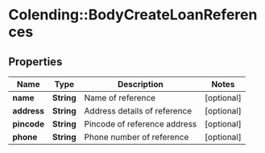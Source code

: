 # Colending::BodyCreateLoanReferences

## Properties
Name | Type | Description | Notes
------------ | ------------- | ------------- | -------------
**name** | **String** | Name of reference | [optional] 
**address** | **String** | Address details of reference | [optional] 
**pincode** | **String** | Pincode of reference address | [optional] 
**phone** | **String** | Phone number of reference | [optional] 

